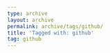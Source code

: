 ```yaml
---
type: archive
layout: archive
permalink: archive/tags/github/
title: 'Tagged with: github'
tag: github
---
```

